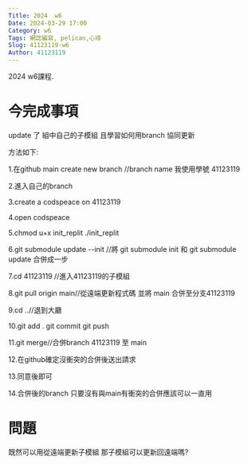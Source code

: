 ```yaml
---
Title: 2024  w6
Date: 2024-03-29 17:00
Category: w6
Tags: 網誌編寫, pelican,心得
Slug: 41123119-w6
Author: 41123119
---
```


2024 w6課程.

<!-- PELICAN_END_SUMMARY -->

# 今完成事項
<p>update 了 組中自己的子模組 且學習如何用branch 協同更新</p>
  <p>方法如下:</p>
   <p>1.在github main create new branch //branch name 我使用學號 41123119</p>
   <p>2.進入自己的branch</p>
   <p>3.create a codspeace on 41123119</p>
   <p>4.open codspeace</p>
   <p>5.chmod u+x init_replit       ./init_replit</p>
   <p>6.git submodule update --init //將 git submodule init 和 git submodule update 合併成一步</p>
   <p>7.cd 41123119 //進入41123119的子模組</p>
   <p>8.git pull origin main//從遠端更新程式碼 並將 main 合併至分支41123119</p>
   <p>9.cd ..//退到大廳</p>
   <p>10.git add . git commit git push</p>
   <p>11.git merge//合併branch 41123119 至 main</p>
   <p>12.在github確定沒衝突的合併後送出請求</p>
   <p>13.同意後即可</p>
   <p>14.合併後的branch 只要沒有與main有衝突的合併應該可以一直用</p>

# 問題
 <p>既然可以用從遠端更新子模組 那子模組可以更新回遠端嗎?</p>

